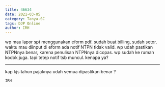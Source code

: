 ```yaml
---
title: 46634
date: 2021-03-05
category: Tanya-SC
tags: DJP Online
author: IRH
---
```


wp mau lapor spt menggunakan eform pdf. sudah buat billing, sudah setor. waktu mau diinput di eform ada notif NTPN tidak valid. wp udah pastikan NTPNnya benar, karena penulisan NTPNnya dicopas. wp sudah ke rumah kodok juga. tapi tetep notif tsb muncul. kenapa ya?

---

kap kjs tahun pajaknya udah semua dipastikan benar ?

`IRH`
